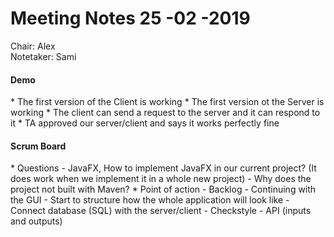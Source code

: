 <h1>Meeting Notes 25 -02 -2019</h1>

Chair: Alex
<br>Notetaker: Sami</br>

<h4>Demo</h4>
* The first version of the Client is working
* The first version ot the Server is working
* The client can send a request to the server and it can respond to it
* TA approved our server/client and says it works perfectly fine

<h4>Scrum Board</h4>
* Questions
    - JavaFX, How to implement JavaFX in our current project? (It does work when we implement it in a whole new project)
    - Why does the project not built with Maven?
* Point of action
    - Backlog
    - Continuing with the GUI
    - Start to structure how the whole application will look like
    - Connect database (SQL) with the server/client
    - Checkstyle
    - API (inputs and outputs)